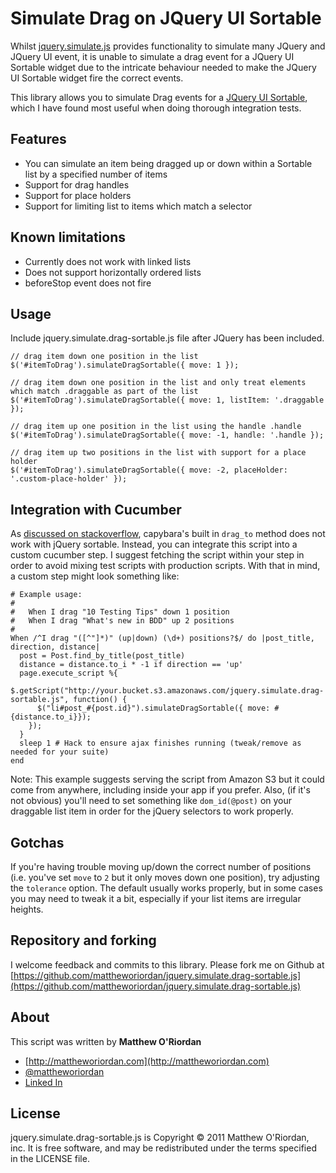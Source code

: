 Simulate Drag on JQuery UI Sortable
================================

Whilst [jquery.simulate.js](https://github.com/eduardolundgren/jquery-simulate) provides functionality
to simulate many JQuery and JQuery UI event, it is unable to simulate a drag event for a JQuery UI Sortable
widget due to the intricate behaviour needed to make the JQuery UI Sortable widget fire the correct events.

This library allows you to simulate Drag events for a [JQuery UI Sortable](http://jqueryui.com/demos/sortable/), which I have found
most useful when doing thorough integration tests.

Features
---
 - You can simulate an item being dragged up or down within a Sortable list by a specified number of items
 - Support for drag handles
 - Support for place holders
 - Support for limiting list to items which match a selector

Known limitations
---
 - Currently does not work with linked lists
 - Does not support horizontally ordered lists
 - beforeStop event does not fire

Usage
-----

Include jquery.simulate.drag-sortable.js file after JQuery has been included.

    // drag item down one position in the list
    $('#itemToDrag').simulateDragSortable({ move: 1 });

    // drag item down one position in the list and only treat elements which match .draggable as part of the list
    $('#itemToDrag').simulateDragSortable({ move: 1, listItem: '.draggable });

    // drag item up one position in the list using the handle .handle
    $('#itemToDrag').simulateDragSortable({ move: -1, handle: '.handle });

    // drag item up two positions in the list with support for a place holder
    $('#itemToDrag').simulateDragSortable({ move: -2, placeHolder: '.custom-place-holder' });


Integration with Cucumber
-----
As [discussed on stackoverflow](http://stackoverflow.com/questions/4044327/how-can-i-test-jquery-ui-sortable-with-cucumber), 
capybara's  built in `drag_to` method does not work with jQuery sortable. Instead, you can integrate this script into a 
custom cucumber step. I suggest fetching the script within your step in order to avoid mixing test scripts with production 
scripts. With that in mind, a custom step might look something like:
    
    # Example usage:
    # 
    #   When I drag "10 Testing Tips" down 1 position
    #   When I drag "What's new in BDD" up 2 positions
    # 
    When /^I drag "([^"]*)" (up|down) (\d+) positions?$/ do |post_title, direction, distance|
      post = Post.find_by_title(post_title)
      distance = distance.to_i * -1 if direction == 'up'
      page.execute_script %{
        $.getScript("http://your.bucket.s3.amazonaws.com/jquery.simulate.drag-sortable.js", function() {
          $("li#post_#{post.id}").simulateDragSortable({ move: #{distance.to_i}});
        });
      }
      sleep 1 # Hack to ensure ajax finishes running (tweak/remove as needed for your suite)
    end

Note: This example suggests serving the script from Amazon S3 but it could come from anywhere, including inside your app 
if you prefer. Also, (if it's not obvious) you'll need to set something like `dom_id(@post)` on your draggable list item
in order for the jQuery selectors to work properly.

Gotchas
-----
If you're having trouble moving up/down the correct number of positions (i.e. you've set `move` to `2` but it only moves 
down one position), try adjusting the `tolerance` option. The default usually works properly, but in some cases you may 
need to tweak it a bit, especially if your list items are irregular heights.

Repository and forking
-----

I welcome feedback and commits to this library.  Please fork me on Github at  [https://github.com/mattheworiordan/jquery.simulate.drag-sortable.js](https://github.com/mattheworiordan/jquery.simulate.drag-sortable.js)

About
-----

This script was written by **Matthew O'Riordan**

 - [http://mattheworiordan.com](http://mattheworiordan.com)
 - [@mattheworiordan](http://twitter.com/#!/mattheworiordan)
 - [Linked In](http://www.linkedin.com/in/lemon)

License
-------

jquery.simulate.drag-sortable.js is Copyright © 2011 Matthew O'Riordan, inc. It is free software, and may be redistributed under the terms specified in the LICENSE file.